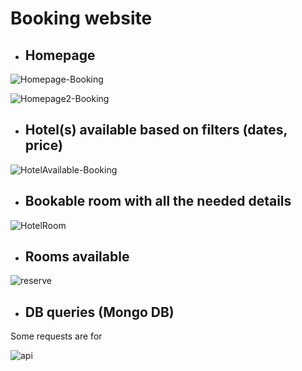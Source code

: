 # Booking website

- ## Homepage

![Homepage-Booking](https://user-images.githubusercontent.com/91989821/173924329-f920768e-94d4-46d7-911f-5471298c4160.png)


![Homepage2-Booking](https://user-images.githubusercontent.com/91989821/173924641-4c6cb66a-4cbe-4f25-84f9-a9eee0f8531f.png)

- ## Hotel(s) available based on filters (dates, price)

![HotelAvailable-Booking](https://user-images.githubusercontent.com/91989821/173925090-8504c519-41a1-4762-8b9e-3ca97494516f.png)

- ## Bookable room with all the needed details
![HotelRoom](https://user-images.githubusercontent.com/91989821/174163775-ad1cfac6-e9bc-46d9-b424-36ce0f754dd4.png)

- ## Rooms available

![reserve](https://user-images.githubusercontent.com/91989821/174163943-92428efe-cbf3-40ae-92da-f888155630af.png)

- ## DB queries (Mongo DB)
Some requests are for

![api](https://user-images.githubusercontent.com/91989821/174399119-ea45d80d-05af-42a2-9b2e-409257489cb3.png)
